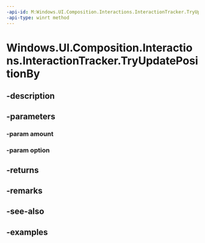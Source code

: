 ```yaml
---
-api-id: M:Windows.UI.Composition.Interactions.InteractionTracker.TryUpdatePositionBy(Windows.Foundation.Numerics.Vector3,Windows.UI.Composition.Interactions.InteractionTrackerClampingOption)
-api-type: winrt method
---
```


<!-- Method syntax.
public int InteractionTracker.TryUpdatePositionBy(Vector3 amount, InteractionTrackerClampingOption option)
-->

# Windows.UI.Composition.Interactions.InteractionTracker.TryUpdatePositionBy

## -description

## -parameters
### -param amount

### -param option

## -returns

## -remarks

## -see-also

## -examples

